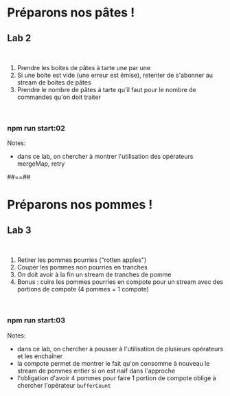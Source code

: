 <!-- .slide: class="exercice" -->

# Préparons nos pâtes !

## Lab 2

<br>

1. Prendre les boites de pâtes à tarte une par une
2. Si une boite est vide (une erreur est émise), retenter de s'abonner au stream de boites de pâtes
3. Prendre le nombre de pâtes à tarte qu'il faut pour le nombre de commandes qu'on doit traiter

<br>

### npm run start:02

Notes:

- dans ce lab, on chercher à montrer l'utilisation des opérateurs mergeMap, retry

##==##

<!-- .slide: class="exercice" -->

# Préparons nos pommes !

## Lab 3

<br>

1. Retirer les pommes pourries ("rotten apples")
2. Couper les pommes non pourries en tranches
3. On doit avoir à la fin un stream de tranches de pomme
4. Bonus : cuire les pommes pourries en compote pour un stream avec des portions de compote (4 pommes = 1 compote)

<br>

### npm run start:03

Notes:

- dans ce lab, on chercher à pousser à l'utilisation de plusieurs opérateurs et les enchaîner
- la compote permet de montrer le fait qu'on consomme à nouveau le stream de pommes entier si on est naif dans l'approche
- l'obligation d'avoir 4 pommes pour faire 1 portion de compote oblige à chercher l'opérateur `bufferCount`
